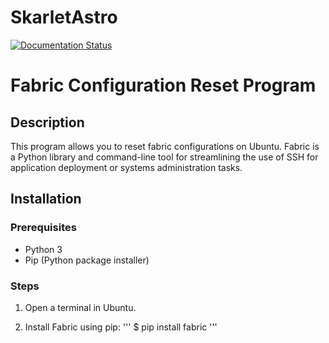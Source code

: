 # SkarletAstro
[![Documentation Status](https://readthedocs.org/projects/skarlotastro/badge/?version=latest)](https://skarlotastro.readthedocs.io/es/latest/?badge=latest)

# Fabric Configuration Reset Program

## Description
This program allows you to reset fabric configurations on Ubuntu. Fabric is a Python library and command-line tool for streamlining the use of SSH for application deployment or systems administration tasks.

## Installation

### Prerequisites
- Python 3
- Pip (Python package installer)

### Steps
1. Open a terminal in Ubuntu.

2. Install Fabric using pip:
'''
$ pip install fabric
'''
